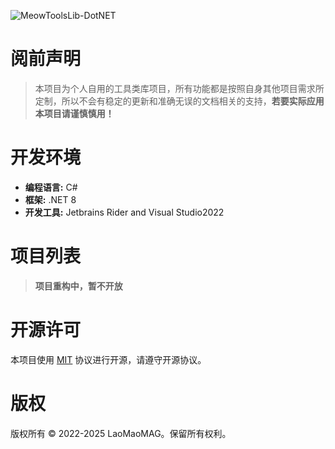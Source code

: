 ![MeowToolsLib-DotNET](https://socialify.git.ci/LaoMaoMAG/MeowToolsLib-DotNET/image?description=1&font=Jost&forks=1&issues=1&language=1&name=1&pattern=Circuit+Board&pulls=1&stargazers=1&tab=readme-ov-file%3Flanguage%3D1&theme=Auto)


# 阅前声明
> 本项目为个人自用的工具类库项目，所有功能都是按照自身其他项目需求所定制，所以不会有稳定的更新和准确无误的文档相关的支持，**若要实际应用本项目请谨慎慎用！**


# 开发环境
- **编程语言:** C#
- **框架:** .NET 8
- **开发工具:** Jetbrains Rider and Visual Studio2022


# 项目列表
> **项目重构中，暂不开放**
<!-- 
- **MeowToolsLib** 【基础】基础的功能类（未完成）
- **MeowToolsLib.DebugTest** 【调试测试】调试测试的控制台程序（其他）
- **MeowToolsLib.Config** 【配置文件】配置文件相关的功能（未完成）
- **其他项目暂未完工或开放**
-->

# 开源许可
本项目使用 [MIT](https://github.com/LaoMaoMAG/MeowToolsLib-DotNET/blob/master/LICENSE) 协议进行开源，请遵守开源协议。


# 版权
版权所有 © 2022-2025 LaoMaoMAG。保留所有权利。

